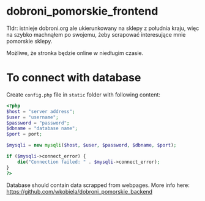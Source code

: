 # dobroni_pomorskie_frontend

Tldr: istnieje dobroni.org ale ukierunkowany na sklepy z południa kraju, więc na szybko machnąłem po swojemu, 
żeby scrapować interesujące mnie pomorskie sklepy.

Możliwe, że stronka będzie online w niedługim czasie.

# To connect with database

Create `config.php` file in `static` folder with following content:

```php
<?php
$host = "server address";
$user = "username";
$password = "password";
$dbname = "database name";
$port = port;

$mysqli = new mysqli($host, $user, $password, $dbname, $port);

if ($mysqli->connect_error) {
    die("Connection failed: " . $mysqli->connect_error);
}
?>
```

Database should contain data scrapped from webpages. More info here: 
https://github.com/wkobiela/dobroni_pomorskie_backend